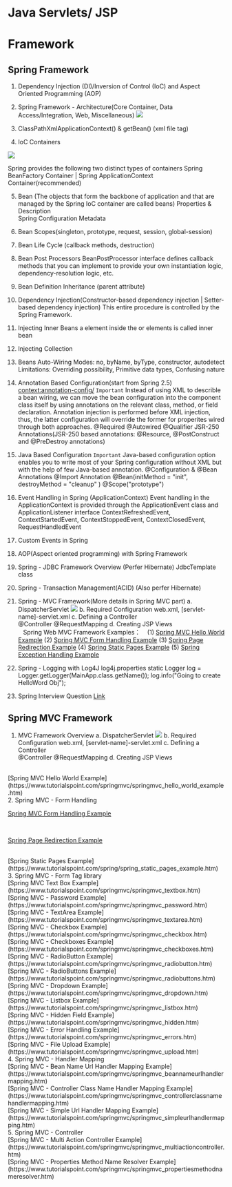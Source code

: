 # Java Servlets/ JSP


# Framework

## Spring Framework

1. Dependency Injection (DI)/Inversion of Control (IoC) and Aspect Oriented Programming (AOP)
2. Spring Framework - Architecture(Core Container, Data Access/Integration, Web, Miscellaneous)
![](https://www.tutorialspoint.com/spring/images/spring_architecture.png)

3. ClassPathXmlApplicationContext() & getBean() (xml file  <bean> tag)
4. IoC Containers

![](https://www.tutorialspoint.com/spring/images/spring_ioc_container.jpg)
                            
  Spring provides the following two distinct types of containers
  Spring BeanFactory Container | Spring ApplicationContext Container(recommended)     
  
5. Bean (The objects that form the backbone of application and that are managed by the Spring IoC container are called beans)
   Properties & Description  
   Spring Configuration Metadata

6. Bean Scopes(singleton, prototype, request, session, global-session)

7. Bean Life Cycle (callback methods, destruction)

8. Bean Post Processors
   BeanPostProcessor interface defines callback methods that you can implement to provide your own instantiation logic, dependency-resolution logic, etc.
   
9. Bean Definition Inheritance (parent attribute)
   
10. Dependency Injection(Constructor-based dependency injection | Setter-based dependency injection)
    This entire procedure is controlled by the Spring Framework.

11. Injecting Inner Beans
    a <bean/> element inside the <property/> or <constructor-arg/> elements is called inner bean
  
12. Injecting Collection
    <list> <set> <map> <props>
  
13. Beans Auto-Wiring
    Modes: no, byName, byType, constructor, autodetect
    Limitations: Overriding possibility, Primitive data types, Confusing nature

14. Annotation Based Configuration(start from Spring 2.5) <context:annotation-config/> ` Important `
    Instead of using XML to describle a bean wiring, we can move the bean configuration into the component class itself by using annotations on the relevant class, method, or field declaration.
    Annotation injection is performed before XML injection, thus, the latter configuration will override the former for properites wired through both approaches.
    @Required @Autowired @Qualifier JSR-250 Annotations(JSR-250 based annotations: @Resource, @PostConstruct and @PreDestroy annotations)
    
15. Java Based Configuration    ` Important ` 
    Java-based configuration option enables you to write most of your Spring configuration without XML but with the help of few Java-based annotation.
    @Configuration & @Bean Annotations
    @Import Annotation
    @Bean(initMethod = "init", destroyMethod = "cleanup" )
    @Scope("prototype")
    
16. Event Handling in Spring (ApplicationContext)
    Event handling in the ApplicationContext is provided through the ApplicationEvent class and ApplicationListener interface
    ContextRefreshedEvent, ContextStartedEvent, ContextStoppedEvent, ContextClosedEvent, RequestHandledEvent
    
17. Custom Events in Spring
    
18. AOP(Aspect oriented programming) with Spring Framework    
    
19. Spring - JDBC Framework Overview (Perfer Hibernate)
    JdbcTemplate class

20. Spring - Transaction Management(ACID) (Also perfer Hibernate)

21. Spring - MVC Framework(More details in Spring MVC part)
    a. DispatcherServlet 
    ![](https://www.tutorialspoint.com/spring/images/spring_dispatcherservlet.png)
    b. Required Configuration 
       web.xml, [servlet-name]-servlet.xml
    c. Defining a Controller  
       @Controller  @RequestMapping
    d. Creating JSP Views   
    Spring Web MVC Framework Examples：
    (1) [Spring MVC Hello World Example](https://www.tutorialspoint.com/spring/spring_mvc_hello_world_example.htm)
    (2) [Spring MVC Form Handling Example](https://www.tutorialspoint.com/spring/spring_mvc_form_handling_example.htm)
    (3) [Spring Page Redirection Example](https://www.tutorialspoint.com/spring/spring_page_redirection_example.htm)
    (4) [Spring Static Pages Example](https://www.tutorialspoint.com/spring/spring_static_pages_example.htm)
    (5) [Spring Exception Handling Example](https://www.tutorialspoint.com/spring/spring_exception_handling_example.htm)

22. Spring - Logging with Log4J
    log4j.properties 
    static Logger log = Logger.getLogger(MainApp.class.getName());
    log.info("Going to create HelloWord Obj");
    
23. Spring Interview Question
    [Link](https://www.tutorialspoint.com/spring/spring_interview_questions.htm)


## Spring MVC Framework
1. MVC Framework Overview
    a. DispatcherServlet 
       ![](https://www.tutorialspoint.com/springmvc/images/spring_dispatcherservlet.png) 
    b. Required Configuration 
       web.xml, [servlet-name]-servlet.xml
    c. Defining a Controller  
       @Controller  @RequestMapping
    d. Creating JSP Views   
<br>
[Spring MVC Hello World Example](https://www.tutorialspoint.com/springmvc/springmvc_hello_world_example.htm)
<br>
2. Spring MVC - Form Handling
<br>

[Spring MVC Form Handling Example](https://www.tutorialspoint.com/spring/spring_mvc_form_handling_example.htm)

<br>

[Spring Page Redirection Example](https://www.tutorialspoint.com/spring/spring_page_redirection_example.htm)

<br>
[Spring Static Pages Example](https://www.tutorialspoint.com/spring/spring_static_pages_example.htm)
<br>
3. Spring MVC - Form Tag library
<br>
[Spring MVC Text Box Example](https://www.tutorialspoint.com/springmvc/springmvc_textbox.htm)
<br>
[Spring MVC - Password Example](https://www.tutorialspoint.com/springmvc/springmvc_password.htm)
<br>
[Spring MVC - TextArea Example](https://www.tutorialspoint.com/springmvc/springmvc_textarea.htm)
<br>
[Spring MVC - Checkbox Example](https://www.tutorialspoint.com/springmvc/springmvc_checkbox.htm)
<br>
[Spring MVC - Checkboxes Example](https://www.tutorialspoint.com/springmvc/springmvc_checkboxes.htm)
<br>
[Spring MVC - RadioButton Example](https://www.tutorialspoint.com/springmvc/springmvc_radiobutton.htm)
<br>
[Spring MVC - RadioButtons Example](https://www.tutorialspoint.com/springmvc/springmvc_radiobuttons.htm)
<br>
[Spring MVC - Dropdown Example](https://www.tutorialspoint.com/springmvc/springmvc_dropdown.htm)
<br>
[Spring MVC - Listbox Example](https://www.tutorialspoint.com/springmvc/springmvc_listbox.htm)
<br>
[Spring MVC - Hidden Field Example](https://www.tutorialspoint.com/springmvc/springmvc_hidden.htm)
<br>
[Spring MVC - Error Handling Example](https://www.tutorialspoint.com/springmvc/springmvc_errors.htm)
<br>
[Spring MVC - File Upload Example](https://www.tutorialspoint.com/springmvc/springmvc_upload.htm)
<br>
4. Spring MVC - Handler Mapping
<br>
[Spring MVC - Bean Name Url Handler Mapping Example](https://www.tutorialspoint.com/springmvc/springmvc_beannameurlhandlermapping.htm)
<br>
[Spring MVC - Controller Class Name Handler Mapping Example](https://www.tutorialspoint.com/springmvc/springmvc_controllerclassnamehandlermapping.htm)
<br>
[Spring MVC - Simple Url Handler Mapping Example](https://www.tutorialspoint.com/springmvc/springmvc_simpleurlhandlermapping.htm)
<br>
5. Spring MVC - Controller
<br>
[Spring MVC - Multi Action Controller Example](https://www.tutorialspoint.com/springmvc/springmvc_multiactioncontroller.htm)
<br>
[Spring MVC - Properties Method Name Resolver Example](https://www.tutorialspoint.com/springmvc/springmvc_propertiesmethodnameresolver.htm)

